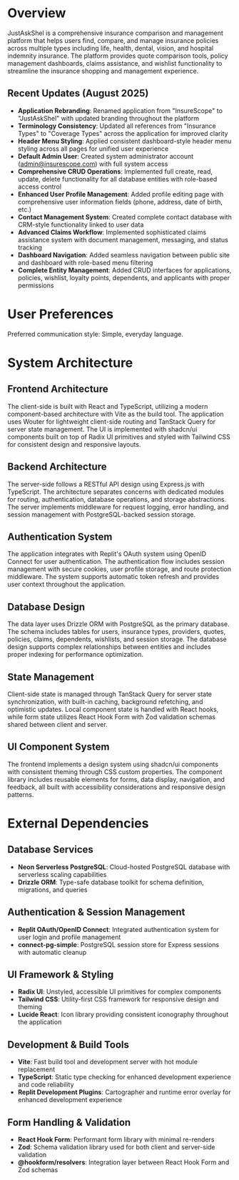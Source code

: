 # Overview

JustAskShel is a comprehensive insurance comparison and management platform that helps users find, compare, and manage insurance policies across multiple types including life, health, dental, vision, and hospital indemnity insurance. The platform provides quote comparison tools, policy management dashboards, claims assistance, and wishlist functionality to streamline the insurance shopping and management experience.

## Recent Updates (August 2025)
- **Application Rebranding**: Renamed application from "InsureScope" to "JustAskShel" with updated branding throughout the platform
- **Terminology Consistency**: Updated all references from "Insurance Types" to "Coverage Types" across the application for improved clarity
- **Header Menu Styling**: Applied consistent dashboard-style header menu styling across all pages for unified user experience
- **Default Admin User**: Created system administrator account (admin@insurescope.com) with full system access
- **Comprehensive CRUD Operations**: Implemented full create, read, update, delete functionality for all database entities with role-based access control
- **Enhanced User Profile Management**: Added profile editing page with comprehensive user information fields (phone, address, date of birth, etc.)
- **Contact Management System**: Created complete contact database with CRM-style functionality linked to user data
- **Advanced Claims Workflow**: Implemented sophisticated claims assistance system with document management, messaging, and status tracking
- **Dashboard Navigation**: Added seamless navigation between public site and dashboard with role-based menu filtering
- **Complete Entity Management**: Added CRUD interfaces for applications, policies, wishlist, loyalty points, dependents, and applicants with proper permissions

# User Preferences

Preferred communication style: Simple, everyday language.

# System Architecture

## Frontend Architecture
The client-side is built with React and TypeScript, utilizing a modern component-based architecture with Vite as the build tool. The application uses Wouter for lightweight client-side routing and TanStack Query for server state management. The UI is implemented with shadcn/ui components built on top of Radix UI primitives and styled with Tailwind CSS for consistent design and responsive layouts.

## Backend Architecture
The server-side follows a RESTful API design using Express.js with TypeScript. The architecture separates concerns with dedicated modules for routing, authentication, database operations, and storage abstractions. The server implements middleware for request logging, error handling, and session management with PostgreSQL-backed session storage.

## Authentication System
The application integrates with Replit's OAuth system using OpenID Connect for user authentication. The authentication flow includes session management with secure cookies, user profile storage, and route protection middleware. The system supports automatic token refresh and provides user context throughout the application.

## Database Design
The data layer uses Drizzle ORM with PostgreSQL as the primary database. The schema includes tables for users, insurance types, providers, quotes, policies, claims, dependents, wishlists, and session storage. The database design supports complex relationships between entities and includes proper indexing for performance optimization.

## State Management
Client-side state is managed through TanStack Query for server state synchronization, with built-in caching, background refetching, and optimistic updates. Local component state is handled with React hooks, while form state utilizes React Hook Form with Zod validation schemas shared between client and server.

## UI Component System
The frontend implements a design system using shadcn/ui components with consistent theming through CSS custom properties. The component library includes reusable elements for forms, data display, navigation, and feedback, all built with accessibility considerations and responsive design patterns.

# External Dependencies

## Database Services
- **Neon Serverless PostgreSQL**: Cloud-hosted PostgreSQL database with serverless scaling capabilities
- **Drizzle ORM**: Type-safe database toolkit for schema definition, migrations, and queries

## Authentication & Session Management
- **Replit OAuth/OpenID Connect**: Integrated authentication system for user login and profile management
- **connect-pg-simple**: PostgreSQL session store for Express sessions with automatic cleanup

## UI Framework & Styling
- **Radix UI**: Unstyled, accessible UI primitives for complex components
- **Tailwind CSS**: Utility-first CSS framework for responsive design and theming
- **Lucide React**: Icon library providing consistent iconography throughout the application

## Development & Build Tools
- **Vite**: Fast build tool and development server with hot module replacement
- **TypeScript**: Static type checking for enhanced development experience and code reliability
- **Replit Development Plugins**: Cartographer and runtime error overlay for enhanced development experience

## Form Handling & Validation
- **React Hook Form**: Performant form library with minimal re-renders
- **Zod**: Schema validation library used for both client and server-side validation
- **@hookform/resolvers**: Integration layer between React Hook Form and Zod schemas
